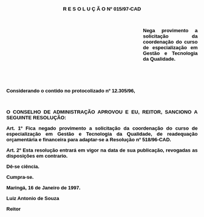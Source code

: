 <BODY TEXT="#000000">

<B><FONT FACE="Arial" SIZE=2><P ALIGN="CENTER">R E S O L U &Ccedil; &Atilde; O Nº 015/97-CAD</P>
<P ALIGN="CENTER"></P>
<P ALIGN="CENTER">&nbsp;</P><DIR>
<DIR>
<DIR>
<DIR>
<DIR>
<DIR>
<DIR>
<DIR>
<DIR>

<P ALIGN="JUSTIFY">Nega provimento a solicita&ccedil;&atilde;o da coordena&ccedil;&atilde;o do curso de especializa&ccedil;&atilde;o em Gest&atilde;o e Tecnologia da Qualidade.</P>
<P ALIGN="JUSTIFY"></P>
<P ALIGN="JUSTIFY">&nbsp;</P>
</B><P>&nbsp;</P></DIR>
</DIR>
</DIR>
</DIR>
</DIR>
</DIR>
</DIR>
</DIR>
</DIR>

<P>Considerando o contido no <B>protocolizado nº 12.305/96</B>,</P>

<P>&nbsp;</P>
<B><P ALIGN="JUSTIFY">O CONSELHO DE ADMINISTRA&Ccedil;&Atilde;O APROVOU E EU, REITOR, SANCIONO A SEGUINTE RESOLU&Ccedil;&Atilde;O:</P>
</B>
<B><P ALIGN="JUSTIFY">Art. 1º </B>Fica negado provimento a solicita&ccedil;&atilde;o da coordena&ccedil;&atilde;o do curso de especializa&ccedil;&atilde;o em Gest&atilde;o e Tecnologia da Qualidade, de readequa&ccedil;&atilde;o or&ccedil;ament&aacute;ria e financeira para adaptar-se a Resolu&ccedil;&atilde;o nº 518/96-CAD.</P>
<B><P ALIGN="JUSTIFY">Art. 2º  </B>Esta resolu&ccedil;&atilde;o entrar&aacute; em vigor na data de sua publica&ccedil;&atilde;o, revogadas as disposi&ccedil;&otilde;es em contrario.</P>
<P ALIGN="JUSTIFY">D&ecirc;-se ci&ecirc;ncia.</P>
<P ALIGN="JUSTIFY">Cumpra-se.</P>
<P ALIGN="JUSTIFY"></P>
<P ALIGN="JUSTIFY">Maring&aacute;, 16 de Janeiro de 1997.</P>
<P ALIGN="JUSTIFY"></P>
<P ALIGN="JUSTIFY">Luiz Antonio de Souza</P>
<B><P ALIGN="JUSTIFY">Reitor</P></B></FONT></BODY>
